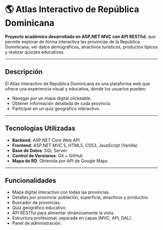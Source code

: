 # 🌎 Atlas Interactivo de República Dominicana

**Proyecto académico desarrollado en ASP.NET MVC con API RESTful**,
que permite explorar de forma interactiva las provincias de la República Dominicana, ver datos demográficos, atractivos turísticos, productos típicos y realizar quizzes educativos.

---

## Descripción

El Atlas Interactivo de República Dominicana es una plataforma web que ofrece una experiencia visual y educativa, donde los usuarios pueden:

- Navegar por un mapa digital clickeable.
- Obtener información detallada de cada provincia.
- Participar en un quiz geográfico interactivo.

---

## Tecnologías Utilizadas

- **Backend**: ASP.NET Core Web API
- **Frontend**: ASP.NET MVC 5, HTML5, CSS3, JavaScript (Vanilla)
- **Base de Datos**: SQL Server
- **Control de Versiones**: Git + GitHub
- **Mapa de RD**: Obtenida por API de Google Maps 

---

## Funcionalidades

- Mapa digital interactivo con todas las provincias.
- Detalles por provincia: población, superficie, atractivos y productos.
- Buscador de provincias.
- Quiz geográfico educativo.
- API RESTful para alimentar dinámicamente la vista.
- Estructura profesional: separada en capas (MVC, API, DAL).
- Panel de administración.



